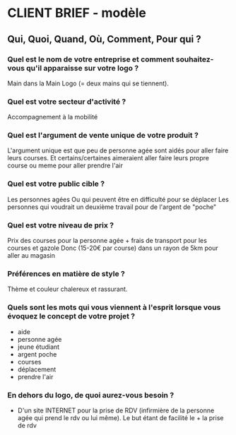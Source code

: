 # CLIENT BRIEF - modèle

## Qui, Quoi, Quand, Où, Comment, Pour qui ? 

### Quel est le nom de votre entreprise et comment souhaitez-vous qu'il apparaisse sur votre logo ?
Main dans la Main
Logo (= deux mains qui se tiennent).

### Quel est votre secteur d'activité ?
Accompagnement à la mobilité

### Quel est l'argument de vente unique de votre produit ?
L'argument unique est que peu de personne agée sont aidés pour aller faire leurs courses.
Et certains/certaines aimeraient aller faire leurs propre course ou meme pour aller prendre l'air 


### Quel est votre public cible ?
Les personnes agées
Ou qui peuvent être en difficulté pour se déplacer
Les personnes qui voudrait un deuxième travail pour de l'argent de "poche"

### Quel est votre niveau de prix ?
Prix des courses pour la personne agée + frais de transport pour les courses et gazole
Donc (15-20€ par course) dans un rayon de 5km pour aller au magasin

### Préférences en matière de style ?
Thème et couleur chalereux et rassurant.


### Quels sont les mots qui vous viennent à l'esprit lorsque vous évoquez le concept de votre projet ?
- aide
- personne agée
- jeune étudiant
- argent poche
- courses
- déplacement
- prendre l'air

### En dehors du logo, de quoi aurez-vous besoin ?

- D'un site INTERNET pour la prise de RDV (infirmière de la personne agée qui prend le rdv ou lui même). Le but étant de facilité le + la prise de rdv
